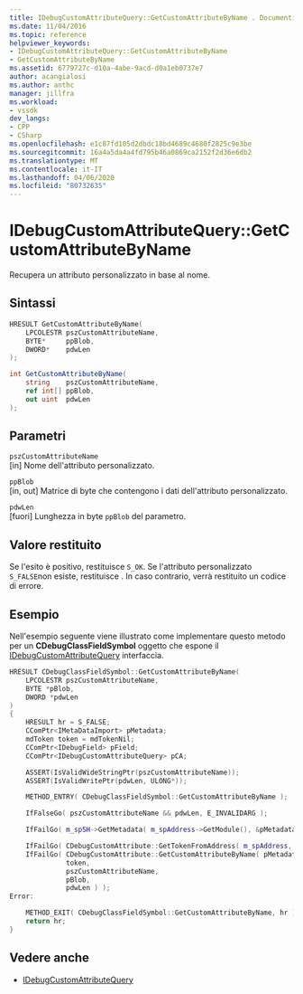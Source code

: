 ```yaml
---
title: IDebugCustomAttributeQuery::GetCustomAttributeByName . Documenti Microsoft
ms.date: 11/04/2016
ms.topic: reference
helpviewer_keywords:
- IDebugCustomAttributeQuery::GetCustomAttributeByName
- GetCustomAttributeByName
ms.assetid: 6779727c-d10a-4abe-9acd-d0a1eb0737e7
author: acangialosi
ms.author: anthc
manager: jillfra
ms.workload:
- vssdk
dev_langs:
- CPP
- CSharp
ms.openlocfilehash: e1c87fd105d2dbdc18bd4689c4680f2825c9e3be
ms.sourcegitcommit: 16a4a5da4a4fd795b46a0869ca2152f2d36e6db2
ms.translationtype: MT
ms.contentlocale: it-IT
ms.lasthandoff: 04/06/2020
ms.locfileid: "80732635"
---
```

# <a name="idebugcustomattributequerygetcustomattributebyname"></a>IDebugCustomAttributeQuery::GetCustomAttributeByName
Recupera un attributo personalizzato in base al nome.

## <a name="syntax"></a>Sintassi

```cpp
HRESULT GetCustomAttributeByName(
    LPCOLESTR pszCustomAttributeName,
    BYTE*     ppBlob,
    DWORD*    pdwLen
);
```

```csharp
int GetCustomAttributeByName(
    string    pszCustomAttributeName,
    ref int[] ppBlob,
    out uint  pdwLen
);
```

## <a name="parameters"></a>Parametri
`pszCustomAttributeName`\
[in] Nome dell'attributo personalizzato.

`ppBlob`\
[in, out] Matrice di byte che contengono i dati dell'attributo personalizzato.

`pdwLen`\
[fuori] Lunghezza in byte `ppBlob` del parametro.

## <a name="return-value"></a>Valore restituito
Se l'esito è positivo, restituisce `S_OK`. Se l'attributo personalizzato `S_FALSE`non esiste, restituisce . In caso contrario, verrà restituito un codice di errore.

## <a name="example"></a>Esempio
Nell'esempio seguente viene illustrato come implementare questo metodo per un **CDebugClassFieldSymbol** oggetto che espone il [IDebugCustomAttributeQuery](../../../extensibility/debugger/reference/idebugcustomattributequery.md) interfaccia.

```cpp
HRESULT CDebugClassFieldSymbol::GetCustomAttributeByName(
    LPCOLESTR pszCustomAttributeName,
    BYTE *pBlob,
    DWORD *pdwLen
)
{
    HRESULT hr = S_FALSE;
    CComPtr<IMetaDataImport> pMetadata;
    mdToken token = mdTokenNil;
    CComPtr<IDebugField> pField;
    CComPtr<IDebugCustomAttributeQuery> pCA;

    ASSERT(IsValidWideStringPtr(pszCustomAttributeName));
    ASSERT(IsValidWritePtr(pdwLen, ULONG*));

    METHOD_ENTRY( CDebugClassFieldSymbol::GetCustomAttributeByName );

    IfFalseGo( pszCustomAttributeName && pdwLen, E_INVALIDARG );

    IfFailGo( m_spSH->GetMetadata( m_spAddress->GetModule(), &pMetadata ) );

    IfFailGo( CDebugCustomAttribute::GetTokenFromAddress( m_spAddress, &token) );
    IfFailGo( CDebugCustomAttribute::GetCustomAttributeByName( pMetadata,
              token,
              pszCustomAttributeName,
              pBlob,
              pdwLen ) );
Error:

    METHOD_EXIT( CDebugClassFieldSymbol::GetCustomAttributeByName, hr );
    return hr;
}
```

## <a name="see-also"></a>Vedere anche
- [IDebugCustomAttributeQuery](../../../extensibility/debugger/reference/idebugcustomattributequery.md)
